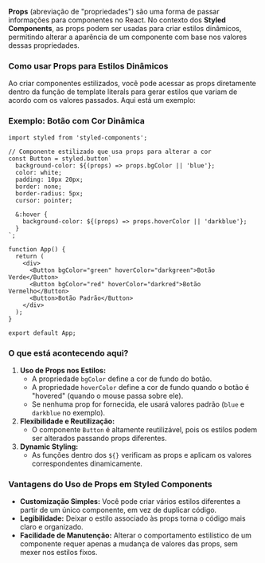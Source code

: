 **Props** (abreviação de "propriedades") são uma forma de passar informações para componentes no React. No contexto dos **Styled Components**, as props podem ser usadas para criar estilos dinâmicos, permitindo alterar a aparência de um componente com base nos valores dessas propriedades.

### **Como usar Props para Estilos Dinâmicos**

Ao criar componentes estilizados, você pode acessar as props diretamente dentro da função de template literals para gerar estilos que variam de acordo com os valores passados. Aqui está um exemplo:

### **Exemplo: Botão com Cor Dinâmica**

```
import styled from 'styled-components';

// Componente estilizado que usa props para alterar a cor
const Button = styled.button`
  background-color: ${(props) => props.bgColor || 'blue'};
  color: white;
  padding: 10px 20px;
  border: none;
  border-radius: 5px;
  cursor: pointer;

  &:hover {
    background-color: ${(props) => props.hoverColor || 'darkblue'};
  }
`;

function App() {
  return (
    <div>
      <Button bgColor="green" hoverColor="darkgreen">Botão Verde</Button>
      <Button bgColor="red" hoverColor="darkred">Botão Vermelho</Button>
      <Button>Botão Padrão</Button>
    </div>
  );
}

export default App;
```

### **O que está acontecendo aqui?**

1. **Uso de Props nos Estilos:**
    - A propriedade `bgColor` define a cor de fundo do botão.
    - A propriedade `hoverColor` define a cor de fundo quando o botão é "hovered" (quando o mouse passa sobre ele).
    - Se nenhuma prop for fornecida, ele usará valores padrão (`blue` e `darkblue` no exemplo).
2. **Flexibilidade e Reutilização:**
    - O componente `Button` é altamente reutilizável, pois os estilos podem ser alterados passando props diferentes.
3. **Dynamic Styling:**
    - As funções dentro dos `${}` verificam as props e aplicam os valores correspondentes dinamicamente.

### **Vantagens do Uso de Props em Styled Components**

- **Customização Simples:** Você pode criar vários estilos diferentes a partir de um único componente, em vez de duplicar código.
- **Legibilidade:** Deixar o estilo associado às props torna o código mais claro e organizado.
- **Facilidade de Manutenção:** Alterar o comportamento estilístico de um componente requer apenas a mudança de valores das props, sem mexer nos estilos fixos.

